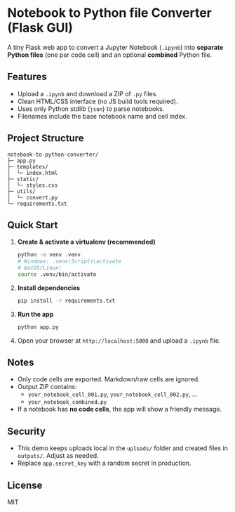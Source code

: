 # Notebook to Python file Converter (Flask GUI)

A tiny Flask web app to convert a Jupyter Notebook (`.ipynb`) into **separate Python files** (one per code cell) and an optional **combined** Python file.

## Features
- Upload a `.ipynb` and download a ZIP of `.py` files.
- Clean HTML/CSS interface (no JS build tools required).
- Uses only Python stdlib (`json`) to parse notebooks.
- Filenames include the base notebook name and cell index.

## Project Structure
```
notebook-to-python-converter/
├─ app.py
├─ templates/
│  └─ index.html
├─ static/
│  └─ styles.css
├─ utils/
│  └─ convert.py
└─ requirements.txt
```

## Quick Start
1. **Create & activate a virtualenv (recommended)**
   ```bash
   python -m venv .venv
   # Windows: .venv\Scripts\activate
   # macOS/Linux:
   source .venv/bin/activate
   ```
2. **Install dependencies**
   ```bash
   pip install -r requirements.txt
   ```
3. **Run the app**
   ```bash
   python app.py
   ```
4. Open your browser at `http://localhost:5000` and upload a `.ipynb` file.

## Notes
- Only code cells are exported. Markdown/raw cells are ignored.
- Output ZIP contains:
  - `your_notebook_cell_001.py`, `your_notebook_cell_002.py`, ...
  - `your_notebook_combined.py`
- If a notebook has **no code cells**, the app will show a friendly message.

## Security
- This demo keeps uploads local in the `uploads/` folder and created files in `outputs/`. Adjust as needed.
- Replace `app.secret_key` with a random secret in production.

## License
MIT
